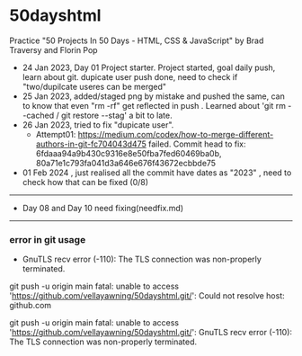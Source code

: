 # 50dayshtml
Practice "50 Projects In 50 Days - HTML, CSS &amp; JavaScript" by Brad Traversy and Florin Pop


- 24 Jan 2023, Day 01 Project starter. Project started, goal daily push, learn about git. dupicate user push done, need to check if "two/dupilcate useres can be merged"
- 25 Jan 2023, added/staged png by mistake and pushed the same, can to know that even "rm -rf" get reflected in push . Learned about 'git rm --cached / git restore --stag' a bit to late.
- 26 Jan 2023, tried to fix "dupicate user".
    - Attempt01:    https://medium.com/codex/how-to-merge-different-authors-in-git-fc704043d475 failed.
        Commit head to fix: 6fdaaa94a9b430c9316e8e50fba7fed60469ba0b, 80a71e1c793fa041d3a646e676f43672ecbbde75
- 01 Feb 2024 , just realised all the commit have dates as "2023" , need to check how that can be fixed (0/8)


----
- Day 08 and Day 10 need fixing(needfix.md)


----

### error in git usage

* GnuTLS recv error (-110): The TLS connection was non-properly terminated.

git push -u origin main
fatal: unable to access 'https://github.com/vellayawning/50dayshtml.git/': Could not resolve host: github.com

git push -u origin main
fatal: unable to access 'https://github.com/vellayawning/50dayshtml.git/': GnuTLS recv error (-110): The TLS connection was non-properly terminated.
